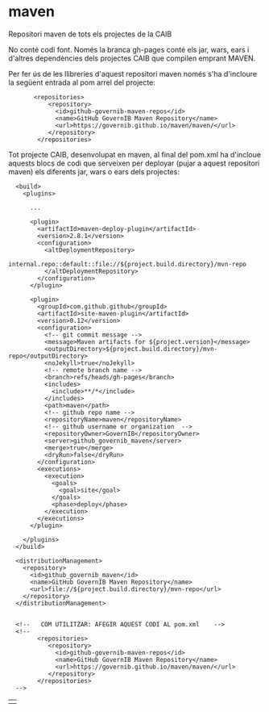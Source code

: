 # maven
Repositori maven de tots els projectes de la CAIB

No conté codi font. Només la branca gh-pages conté els jar, wars, ears i d'altres dependències dels projectes CAIB que compilen emprant MAVEN.

Per fer ús de les llibreries d'aquest repositori maven només s'ha d'incloure la següent entrada al pom arrel del projecte:
```
       <repositories>
           <repository>
             <id>github-governib-maven-repos</id>
             <name>GitHub GovernIB Maven Repository</name>
             <url>https://governib.github.io/maven/maven/</url>
           </repository>
        </repositories>
```

Tot projecte CAIB, desenvolupat en maven, al final del pom.xml ha d'incloue aquests blocs de codi que serveixen per deployar (pujar a aquest repositori maven) els diferents jar, wars o ears dels projectes:

```
  <build>
    <plugins>
    
      ...
    
      <plugin>
        <artifactId>maven-deploy-plugin</artifactId>
        <version>2.8.1</version>
        <configuration>
          <altDeploymentRepository>
            internal.repo::default::file://${project.build.directory}/mvn-repo
          </altDeploymentRepository>
        </configuration>
      </plugin>

      <plugin>
        <groupId>com.github.github</groupId>
        <artifactId>site-maven-plugin</artifactId>
        <version>0.12</version> 
        <configuration>
          <!-- git commit message -->
          <message>Maven artifacts for ${project.version}</message> 
          <outputDirectory>${project.build.directory}/mvn-repo</outputDirectory> 
          <noJekyll>true</noJekyll>   
          <!-- remote branch name -->
          <branch>refs/heads/gh-pages</branch> 
          <includes>
            <include>**/*</include>
          </includes>
          <path>maven</path>
          <!-- github repo name -->
          <repositoryName>maven</repositoryName>      
          <!-- github username or organization  -->
          <repositoryOwner>GovernIB</repositoryOwner>    
          <server>github_governib_maven</server>
          <merge>true</merge>
          <dryRun>false</dryRun>
        </configuration>
        <executions>
          <execution>
            <goals>
              <goal>site</goal>
            </goals>
            <phase>deploy</phase>
          </execution>
        </executions>
      </plugin>

    </plugins>
  </build>
  
  <distributionManagement>
    <repository>
      <id>github_governib_maven</id>
      <name>GitHub GovernIB Maven Repository</name>
      <url>file://${project.build.directory}/mvn-repo</url>
    </repository>
  </distributionManagement>
  
  
  <!--   COM UTILITZAR: AFEGIR AQUEST CODI AL pom.xml    -->
  <!--
        <repositories>
           <repository>
             <id>github-governib-maven-repos</id>
             <name>GitHub GovernIB Maven Repository</name>
             <url>https://governib.github.io/maven/maven/</url>
           </repository>
        </repositories>
  -->
  ```

<table>
<tr><td>
</td></tr>
</table>
